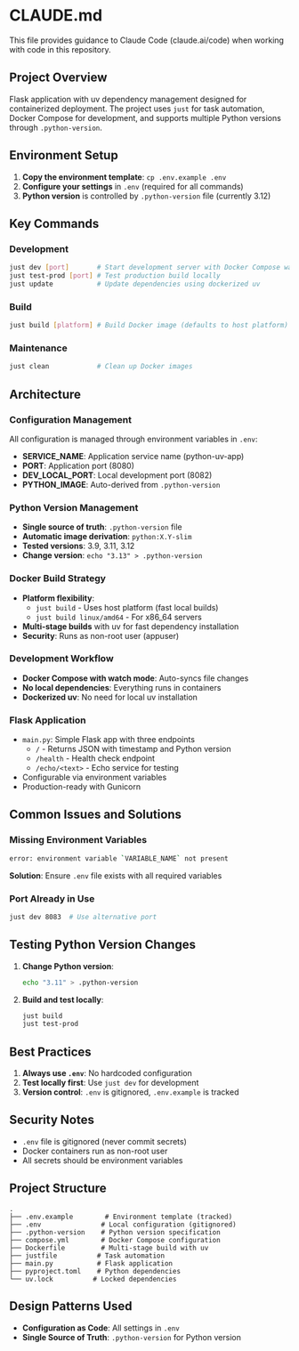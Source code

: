 # CLAUDE.md

This file provides guidance to Claude Code (claude.ai/code) when working with code in this repository.

## Project Overview

Flask application with uv dependency management designed for containerized deployment. The project uses `just` for task automation, Docker Compose for development, and supports multiple Python versions through `.python-version`.

## Environment Setup

1. **Copy the environment template**: `cp .env.example .env`
2. **Configure your settings** in `.env` (required for all commands)
3. **Python version** is controlled by `.python-version` file (currently 3.12)

## Key Commands

### Development
```bash
just dev [port]       # Start development server with Docker Compose watch mode (default: 8082)
just test-prod [port] # Test production build locally
just update           # Update dependencies using dockerized uv
```

### Build
```bash
just build [platform] # Build Docker image (defaults to host platform)
```

### Maintenance
```bash
just clean            # Clean up Docker images
```

## Architecture

### Configuration Management
All configuration is managed through environment variables in `.env`:
- **SERVICE_NAME**: Application service name (python-uv-app)
- **PORT**: Application port (8080)
- **DEV_LOCAL_PORT**: Local development port (8082)
- **PYTHON_IMAGE**: Auto-derived from `.python-version`

### Python Version Management
- **Single source of truth**: `.python-version` file
- **Automatic image derivation**: `python:X.Y-slim`
- **Tested versions**: 3.9, 3.11, 3.12
- **Change version**: `echo "3.13" > .python-version`

### Docker Build Strategy
- **Platform flexibility**: 
  - `just build` - Uses host platform (fast local builds)
  - `just build linux/amd64` - For x86_64 servers
- **Multi-stage builds** with uv for fast dependency installation
- **Security**: Runs as non-root user (appuser)

### Development Workflow
- **Docker Compose with watch mode**: Auto-syncs file changes
- **No local dependencies**: Everything runs in containers
- **Dockerized uv**: No need for local uv installation

### Flask Application
- `main.py`: Simple Flask app with three endpoints
  - `/` - Returns JSON with timestamp and Python version
  - `/health` - Health check endpoint
  - `/echo/<text>` - Echo service for testing
- Configurable via environment variables
- Production-ready with Gunicorn

## Common Issues and Solutions

### Missing Environment Variables
```bash
error: environment variable `VARIABLE_NAME` not present
```
**Solution**: Ensure `.env` file exists with all required variables

### Port Already in Use
```bash
just dev 8083  # Use alternative port
```

## Testing Python Version Changes

1. **Change Python version**:
   ```bash
   echo "3.11" > .python-version
   ```

2. **Build and test locally**:
   ```bash
   just build
   just test-prod
   ```

## Best Practices

1. **Always use `.env`**: No hardcoded configuration
2. **Test locally first**: Use `just dev` for development
3. **Version control**: `.env` is gitignored, `.env.example` is tracked

## Security Notes

- `.env` file is gitignored (never commit secrets)
- Docker containers run as non-root user
- All secrets should be environment variables

## Project Structure

```
.
├── .env.example        # Environment template (tracked)
├── .env               # Local configuration (gitignored)
├── .python-version    # Python version specification
├── compose.yml        # Docker Compose configuration
├── Dockerfile         # Multi-stage build with uv
├── justfile          # Task automation
├── main.py           # Flask application
├── pyproject.toml    # Python dependencies
└── uv.lock          # Locked dependencies
```

## Design Patterns Used

- **Configuration as Code**: All settings in `.env`
- **Single Source of Truth**: `.python-version` for Python version